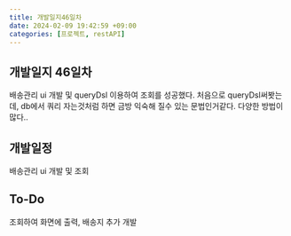 ```yaml
---
title: 개발일지46일차
date: 2024-02-09 19:42:59 +09:00
categories: [프로젝트, restAPI]
---
```


## 개발일지 46일차
<p> 배송관리 ui 개발 및 queryDsl 이용하여 조회를 성공했다. 처음으로 queryDsl써봣는데, db에서 쿼리 자는것처럼 하면 금방 익숙해 질수 있는 문법인거같다. 다양한 방법이 많다..</p>

## 개발일정
<p>배송관리 ui 개발 및 조회 </p>

## To-Do
<p>조회하여 화면에 출력, 배송지 추가 개발</p>


